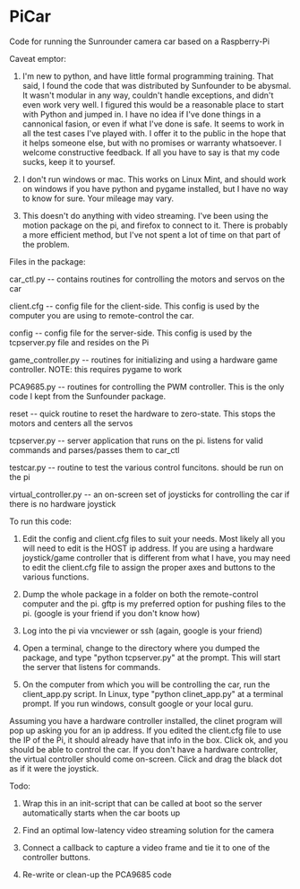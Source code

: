 # PiCar
Code for running the Sunrounder camera car based on a Raspberry-Pi

Caveat emptor: 
1. I'm new to python, and have little formal programming training.  That said, I found the code that was distributed by Sunfounder to be abysmal.  It wasn't modular in any way, couldn't handle exceptions, and didn't even work very well.  I figured this would be a reasonable place to start with Python and jumped in.  I have no idea if I've done things in a cannonical fasion, or even if what I've done is safe.  It seems to work in all the test cases I've played with.  I offer it to the public in the hope that it helps someone else, but with no promises or warranty whatsoever.  I welcome constructive feedback.  If all you have to say is that my code sucks, keep it to yoursef.

2. I don't run windows or mac.  This works on Linux Mint, and should work on windows if you have python and pygame installed, but I have no way to know for sure.  Your mileage may vary.

3. This doesn't do anything with video streaming.  I've been using the motion package on the pi, and firefox to connect to it.  There is probably a more efficient method, but I've not spent a lot of time on that part of the problem.

Files in the package:

car_ctl.py -- contains routines for controlling the motors and servos on the car

client.cfg -- config file for the client-side.  This config is used by the computer you are using to remote-control the car.

config -- config file for the server-side.  This config is used by the tcpserver.py file and resides on the Pi

game_controller.py -- routines for initializing and using a hardware game controller.  NOTE: this requires pygame to work

PCA9685.py -- routines for controlling the PWM controller.  This is the only code I kept from the Sunfounder package.

reset -- quick routine to reset the hardware to zero-state.  This stops the motors and centers all the servos

tcpserver.py -- server application that runs on the pi.  listens for valid commands and parses/passes them to car_ctl

testcar.py -- routine to test the various control funcitons.  should be run on the pi

virtual_controller.py -- an on-screen set of joysticks for controlling the car if there is no hardware joystick

To run this code:

1. Edit the config and client.cfg files to suit your needs.  Most likely all you will need to edit is the HOST ip address.  If you are using a hardware joystick/game controller that is different from what I have, you may need to edit the client.cfg file to assign the proper axes and buttons to the various functions. 

2. Dump the whole package in a folder on both the remote-control computer and the pi. gftp is my preferred option for pushing files to the pi.  (google is your friend if you don't know how)

3. Log into the pi via vncviewer or ssh (again, google is your friend)

4. Open a terminal, change to the directory where you dumped the package, and type "python tcpserver.py" at the prompt. This will start the server that listens for commands.

5. On the computer from which you will be controlling the car, run the client_app.py script.  In Linux, type "python clinet_app.py" at a terminal prompt. If you run windows, consult google or your local guru.

Assuming you have a hardware controller installed, the clinet program will pop up asking you for an ip address.  If you edited the client.cfg file to use the IP of the Pi, it should already have that info in the box.  Click ok, and you should be able to control the car.  If you don't have a hardware controller, the virtual controller should come on-screen.  Click and drag the black dot as if it were the joystick.  

Todo: 

1. Wrap this in an init-script that can be called at boot so the server automatically starts when the car boots up

2. Find an optimal low-latency video streaming solution for the camera

3. Connect a callback to capture a video frame and tie it to one of the controller buttons.

4. Re-write or clean-up the PCA9685 code
